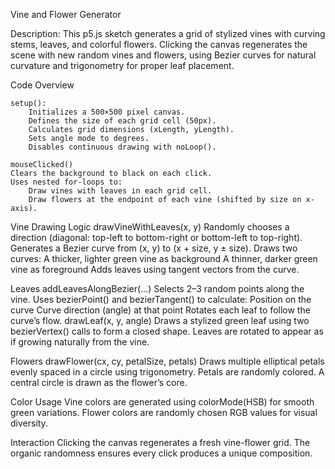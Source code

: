 Vine and Flower Generator

Description:
    This p5.js sketch generates a grid of stylized vines with curving stems, leaves, and colorful flowers. Clicking the canvas regenerates the scene with new random vines and flowers, using Bezier curves for natural curvature and trigonometry for proper leaf placement.

Code Overview

    setup():
        Initializes a 500×500 pixel canvas.
        Defines the size of each grid cell (50px).
        Calculates grid dimensions (xLength, yLength).
        Sets angle mode to degrees.
        Disables continuous drawing with noLoop().

    mouseClicked()
    Clears the background to black on each click.
    Uses nested for-loops to:
        Draw vines with leaves in each grid cell.
        Draw flowers at the endpoint of each vine (shifted by size on x-axis).
    
Vine Drawing Logic
    drawVineWithLeaves(x, y)
        Randomly chooses a direction (diagonal: top-left to bottom-right or bottom-left to top-right).
        Generates a Bezier curve from (x, y) to (x + size, y ± size).
        Draws two curves:
            A thicker, lighter green vine as background
            A thinner, darker green vine as foreground
        Adds leaves using tangent vectors from the curve.

Leaves
    addLeavesAlongBezier(...)
        Selects 2–3 random points along the vine.
        Uses bezierPoint() and bezierTangent() to calculate:
            Position on the curve
            Curve direction (angle) at that point
            Rotates each leaf to follow the curve’s flow.
    drawLeaf(x, y, angle)
        Draws a stylized green leaf using two bezierVertex() calls to form a closed shape.
        Leaves are rotated to appear as if growing naturally from the vine.

Flowers
    drawFlower(cx, cy, petalSize, petals)
        Draws multiple elliptical petals evenly spaced in a circle using trigonometry.
        Petals are randomly colored.
        A central circle is drawn as the flower’s core.

Color Usage
    Vine colors are generated using colorMode(HSB) for smooth green variations.
    Flower colors are randomly chosen RGB values for visual diversity.

Interaction
    Clicking the canvas regenerates a fresh vine-flower grid.
    The organic randomness ensures every click produces a unique composition.
